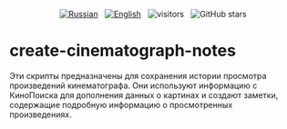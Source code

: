 <p align="center">
  <a href="README.ru.md"><img src="https://img.shields.io/badge/Русский-Readme-blue" alt="Russian" /></a>&nbsp;&nbsp;
  <a href="README.md"><img src="https://img.shields.io/badge/English-Readme-blue" alt="English" /></a>&nbsp;&nbsp;
  <img src="https://visitor-badge.laobi.icu/badge?page_id=White-Tiger-PX.create-cinematograph-notes" alt="visitors" />&nbsp;&nbsp;
  <img src="https://img.shields.io/github/stars/White-Tiger-PX/create-cinematograph-notes?style=social" alt="GitHub stars" />
</p>

# create-cinematograph-notes

Эти скрипты предназначены для сохранения истории просмотра произведений кинематографа. Они используют информацию с КиноПоиска для дополнения данных о картинах и создают заметки, содержащие подробную информацию о просмотренных произведениях.
